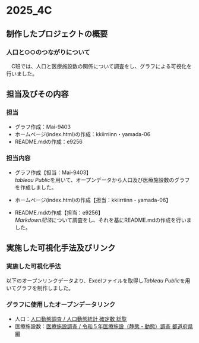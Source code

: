 # 2025_4C  

## 制作したプロジェクトの概要  
### 人口と○○のつながりについて
　C班では、人口と医療施設数の関係について調査をし、グラフによる可視化を行いました。
　

## 担当及びその内容  
### 担当
  * グラフ作成：Mai-9403
  * ホームページ(index.html)の作成：kkiirriinn・yamada-06
  * README.mdの作成：e9256
### 担当内容
  * グラフ作成【担当：Mai-9403】   
    *tableau Public*を用いて、オープンデータから人口及び医療施設数のグラフを作成しました。

  * ホームページ(index.html)の作成【担当：kkiirriinn・yamada-06】  

  * README.mdの作成【担当：e9256】  
     *Markdown記法*について調査をし、それを基にREADME.mdの作成を行いました。

## 実施した可視化手法及びリンク  
### 実施した可視化手法  
  以下のオープンリンクデータより、Excelファイルを取得し*Tableau Public*を用いてグラフを制作しました。
### グラフに使用したオープンデータリンク
  * 人口：[人口動態調査 / 人口動態統計 確定数 総覧](https://www.e-stat.go.jp/stat-search/database?page=1&layout=datalist&cycle=7&toukei=00450011&tstat=000001028897&tclass1=000001053058&tclass2=000001053061&tclass3=000001053063&tclass4val=0&statdisp_id=0003411562)
  * 医療施設数：[医療施設調査 / 令和５年医療施設（静態・動態）調査 都道府県編](https://www.e-stat.go.jp/stat-search/database?page=1&layout=datalist&cycle=7&toukei=00450021&tstat=000001030908&tclass1=000001222880&tclass2=000001222882&tclass3val=0&statdisp_id=0004024800)

